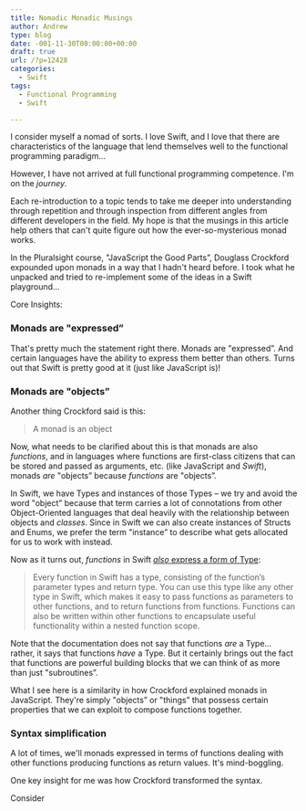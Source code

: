 ```yaml
---
title: Nomadic Monadic Musings
author: Andrew
type: blog
date: -001-11-30T00:00:00+00:00
draft: true
url: /?p=12428
categories:
  - Swift
tags:
  - Functional Programming
  - Swift

---
```

I consider myself a nomad of sorts. I love Swift, and I love that there are characteristics of the language that lend themselves well to the functional programming paradigm&#8230;

However, I have not arrived at full functional programming competence. I'm on the _journey_.

Each re-introduction to a topic tends to take me deeper into understanding through repetition and through inspection from different angles from different developers in the field. My hope is that the musings in this article help others that can't quite figure out how the ever-so-mysterious monad works.

In the Pluralsight course, "JavaScript the Good Parts&#8221;, Douglass Crockford expounded upon monads in a way that I hadn't heard before. I took what he unpacked and tried to re-implement some of the ideas in a Swift playground&#8230;

Core Insights:

### Monads are "expressed&#8221;

That's pretty much the statement right there. Monads are "expressed&#8221;. And certain languages have the ability to express them better than others. Turns out that Swift is pretty good at it (just like JavaScript is)!

### Monads are "objects&#8221;

Another thing Crockford said is this:

> A monad is an object 

Now, what needs to be clarified about this is that monads are also _functions_, and in languages where functions are first-class citizens that can be stored and passed as arguments, etc. (like JavaScript and _Swift_), monads _are_ "objects&#8221; because _functions_ are "objects&#8221;.

In Swift, we have Types and instances of those Types – we try and avoid the word "object&#8221; because that term carries a lot of connotations from other Object-Oriented languages that deal heavily with the relationship between objects and _classes_. Since in Swift we can also create instances of Structs and Enums, we prefer the term "instance&#8221; to describe what gets allocated for us to work with instead.

Now as it turns out, _functions_ in Swift [_also_ express a form of Type][1]:

> Every function in Swift has a type, consisting of the function’s parameter types and return type. You can use this type like any other type in Swift, which makes it easy to pass functions as parameters to other functions, and to return functions from functions. Functions can also be written within other functions to encapsulate useful functionality within a nested function scope. 

Note that the documentation does not say that functions _are_ a Type&#8230; rather, it says that functions _have_ a Type. But it certainly brings out the fact that functions are powerful building blocks that we can think of as more than just "subroutines&#8221;.

What I see here is a similarity in how Crockford explained monads in JavaScript. They're simply "objects&#8221; or "things&#8221; that possess certain properties that we can exploit to compose functions together.

### Syntax simplification

A lot of times, we'll monads expressed in terms of functions dealing with other functions producing functions as return values. It's mind-boggling.

One key insight for me was how Crockford transformed the syntax.

Consider

 [1]: https://developer.apple.com/library/mac/documentation/Swift/Conceptual/Swift_Programming_Language/Functions.html